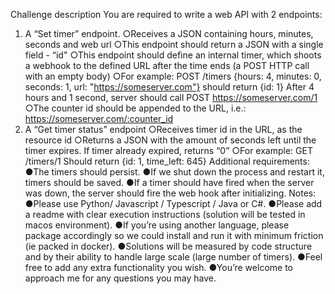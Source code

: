 Challenge description
You are required to write a web API with 2 endpoints:
1. A “Set timer” endpoint.
○Receives a JSON containing hours, minutes, seconds and web url
○This endpoint should return a JSON with a single field - “id"
○This endpoint should define an internal timer, which shoots a webhook to the
defined URL after the time ends (a POST HTTP call with an empty body)
○For example:
POST /timers {hours: 4, minutes: 0, seconds: 1, url:
"https://someserver.com"}
should return
{id: 1}
After 4 hours and 1 second, server should call
POST https://someserver.com/1
○The counter id should be appended to the URL, i.e.:
https://someserver.com/:counter_id
2. A “Get timer status” endpoint
○Receives timer id in the URL, as the resource id
○Returns a JSON with the amount of seconds left until the timer expires. If timer
already expired, returns “0”
○For example:
GET /timers/1
Should return
{id: 1, time_left: 645}
Additional requirements:
●The timers should persist.
●If we shut down the process and restart it, timers should be saved.
●If a timer should have fired when the server was down, the server should fire the web hook
after initializing.
Notes:
●Please use Python/ Javascript / Typescript / Java or C#.
●Please add a readme with clear execution instructions (solution will be tested in macos
environment).
●If you’re using another language, please package accordingly so we could install and run it
with minimum friction (ie packed in docker).
●Solutions will be measured by code structure and by their ability to handle large scale
(large number of timers).
●Feel free to add any extra functionality you wish.
●You’re welcome to approach me for any questions you may have.
